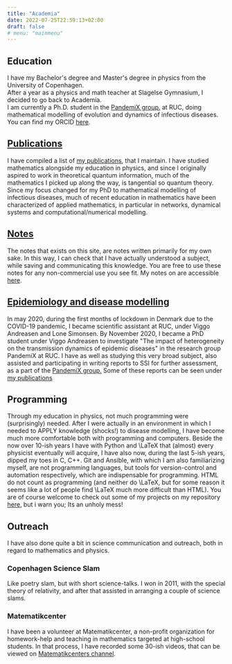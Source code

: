 ```yaml
---
title: "Academia"
date: 2022-07-25T22:59:13+02:00
draft: false
# menu: "mainmenu"
---
```


## Education

I have my Bachelor's degree and Master's degree in physics from the
University of Copenhagen.  
After a year as a physics and math teacher at Slagelse Gymnasium, I
decided to go back to Academia.  
I am currently a Ph.D. student in the [PandemiX
group.](https://ruc.dk/research-centre/pandemix-center) at RUC, doing
mathematical modelling of evolution and dynamics of infectious
diseases.  
You can find my ORCID [here](/contact).

## [Publications](/academia/publications)

I have compiled a list of [my publications](/academia/publications), that I
maintain.
I have studied mathematics alongside my education in physics, and since I originally aspired to work in theoretical quantum information, much of the mathematics I picked up along the way, is tangential so quantum theory. 
Since my focus changed for my PhD to mathematical modelling of infectious diseases, much of recent education in mathematics have been characterized of applied mathematics, in particular in networks, dynamical systems and computational/numerical modelling. 

## [Notes](/academia/notes)

The notes that exists on this site, are notes written primarily for my
own sake. In this way, I can check that I have actually understood a
subject, while saving and communicating this knowledge. You are free to
use these notes for any non-commercial use you see fit. My notes on are
accessible [here](/academia/notes).

## [Epidemiology and disease modelling](/academia/epidemiology)

In may 2020, during the first months of lockdown in Denmark due to the
COVID-19 pandemic, I became scientific assistant at RUC, under Viggo
Andreasen and Lone Simonsen. By November 2020, I became a PhD student
under Viggo Andreasen to investigate "The impact of heterogeneity on the
transmission dynamics of epidemic diseases" in the research group
PandemiX at RUC. I have as well as studying this very broad subject,
also assisted and participating in writing reports to SSI for further
assessment, as a part of the [PandemiX
group.](https://ruc.dk/research-centre/pandemix-center) Some of these
reports can be seen under [my publications](/academia/publications)

## Programming

Through my education in physics, not much programming were (surprisingly) needed. 
After I were actually in an environment in which I needed to APPLY knowledge (shocks\!) to disease modelling, I have become much more comfortable both with programming and computers. 
Beside the now over 10-ish years I have with Python and \\LaTeX that (almost) every physicist eventually will acquire, I have also now, during the last 5-ish years, dipped my toes in C, C++. Git and Ansible, with which I am also familiarizing myself, are not programming languages, but tools
for version-control and automation respectively, which are indispensable for programming. 
HTML do not count as programming (and neither do \\LaTeX, but for some reason it seems like a lot of people find \\LaTeX much more difficult than HTML). 
You are of course welcome to check out some of my projects on my repository [here](https://github.com/chrberrig), but i warn you; Its an unholy mess\!

## Outreach

I have also done quite a bit in science communication and outreach, both
in regard to mathematics and physics.

### Copenhagen Science Slam

Like poetry slam, but with short science-talks. I won in 2011, with the
special theory of relativity, and after that assisted in arranging a
couple of science slams.

### Matematikcenter

I have been a volunteer at Matematikcenter, a non-profit organization
for homework-help and teaching in mathematics targeted at high-school
students. In that process, I have recorded some 30-ish videos, that can
be viewed on [Matematikcenters
channel](https://www.youtube.com/channel/UC0Et2H2140L8cNaT4XPgnrQ).
